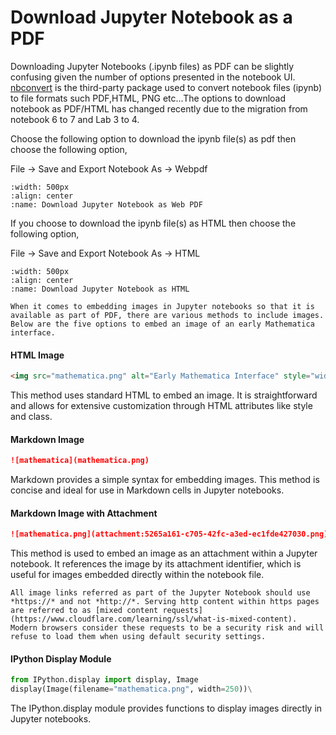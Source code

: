 # Download Jupyter Notebook as a PDF

Downloading Jupyter Notebooks (.ipynb files) as PDF can be slightly confusing given the number of options presented in the notebook UI. [nbconvert](https://github.com/jupyter/nbconvert) is the third-party package used to convert notebook files (ipynb) to file formats such PDF,HTML, PNG etc...The options to download notebook as PDF/HTML has changed recently due to the migration from notebook 6 to 7 and Lab 3 to 4.

Choose the following option to download the ipynb file(s) as pdf then choose the following option,

File -> Save and Export Notebook As -> Webpdf

```{figure} ../images/download_notebook_webpdf.png
:width: 500px
:align: center
:name: Download Jupyter Notebook as Web PDF
```

If you choose to download the ipynb file(s) as HTML then choose the following option,

File -> Save and Export Notebook As -> HTML

```{figure} ../images/download_notebook_html.png
:width: 500px
:align: center
:name: Download Jupyter Notebook as HTML
```

```{note}
When it comes to embedding images in Jupyter notebooks so that it is available as part of PDF, there are various methods to include images. Below are the five options to embed an image of an early Mathematica interface.
```

#### HTML Image

```html
<img src="mathematica.png" alt="Early Mathematica Interface" style="width: 250px;" class="center"/>
```

This method uses standard HTML to embed an image. It is straightforward and allows for extensive customization through HTML attributes like style and class.

#### Markdown Image

```markdown
![mathematica](mathematica.png)
```

Markdown provides a simple syntax for embedding images. This method is concise and ideal for use in Markdown cells in Jupyter notebooks.

#### Markdown Image with Attachment

```markdown
![mathematica.png](attachment:5265a161-c705-42fc-a3ed-ec1fde427030.png)
``` 

This method is used to embed an image as an attachment within a Jupyter notebook. It references the image by its attachment identifier, which is useful for images embedded directly within the notebook file.

```{warning}
All image links referred as part of the Jupyter Notebook should use *https://* and not *http://*. Serving http content within https pages are referred to as [mixed content requests](https://www.cloudflare.com/learning/ssl/what-is-mixed-content). Modern browsers consider these requests to be a security risk and will refuse to load them when using default security settings.
```

#### IPython Display Module

```python
from IPython.display import display, Image
display(Image(filename="mathematica.png", width=250))\
``` 

The IPython.display module provides functions to display images directly in Jupyter notebooks.

